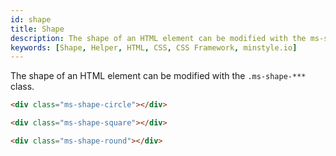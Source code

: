 ```yaml
---
id: shape
title: Shape
description: The shape of an HTML element can be modified with the ms-shape-*** class.
keywords: [Shape, Helper, HTML, CSS, CSS Framework, minstyle.io]
---
```


The shape of an HTML element can be modified with the `.ms-shape-***` class.

```html
<div class="ms-shape-circle"></div>
```

<div class="ms-shape-circle shape"></div>

```html
<div class="ms-shape-square"></div>
```

<div class="ms-shape-square shape"></div>

```html
<div class="ms-shape-round"></div>
```

<div class="ms-shape-round shape"></div>

